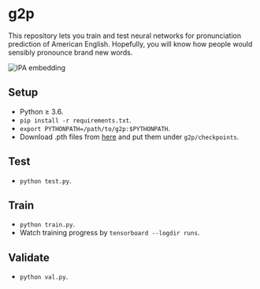 # g2p
This repository lets you train and test neural networks for pronunciation prediction of American English. Hopefully, you will know how people would sensibly pronounce brand new words.

![IPA embedding](https://drive.google.com/uc?export=view&id=1fdj14oyWNvKgfYTBQbaPDc-iBrrBpzon)

## Setup
* Python ≥ 3.6.
* ```pip install -r requirements.txt```.
* ```export PYTHONPATH=/path/to/g2p:$PYTHONPATH```.
* Download .pth files from [here](https://drive.google.com/drive/folders/1fyj9mBHauAuXW33mcol3J2RORFEMdHzr?usp=sharing) and put them under ```g2p/checkpoints```.

## Test
* ```python test.py```.

## Train
* ```python train.py```.
* Watch training progress by ```tensorboard --logdir runs```.

## Validate
* ```python val.py```.
